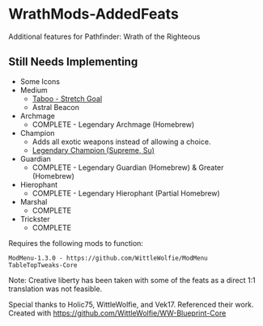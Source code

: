 # WrathMods-AddedFeats
Additional features for Pathfinder: Wrath of the Righteous

## Still Needs Implementing
* Some Icons
* Medium
	* [Taboo - Stretch Goal](https://www.d20pfsrd.com/alternative-rule-systems/occult-adventures/occult-classes/Medium/#TOC-Taboo-Ex-)
	* Astral Beacon
* Archmage
	* COMPLETE - Legendary Archmage (Homebrew)
* Champion
	* Adds all exotic weapons instead of allowing a choice.
	* [Legendary Champion (Supreme, Su)](https://www.d20pfsrd.com/alternative-rule-systems/occult-adventures/occult-classes/medium/spirits/spirits-paizo-inc/#Champion)
* Guardian
	* COMPLETE - Legendary Guardian (Homebrew) & Greater (Homebrew)
* Hierophant
	* COMPLETE - Legendary Hierophant (Partial Homebrew)
* Marshal
	* COMPLETE
* Trickster
	* COMPLETE

Requires the following mods to function:
```
ModMenu-1.3.0 - https://github.com/WittleWolfie/ModMenu
TableTopTweaks-Core
```


Note: Creative liberty has been taken with some of the feats as a direct 1:1 translation was not feasible.

Special thanks to Holic75, WittleWolfie, and Vek17. Referenced their work.
Created with https://github.com/WittleWolfie/WW-Blueprint-Core